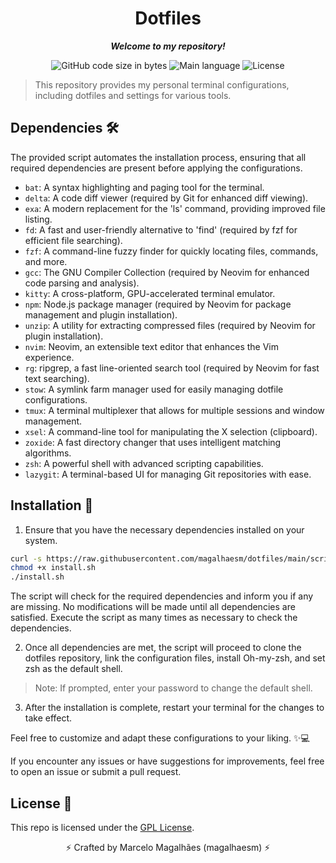 <h1 align="center"> Dotfiles </h1>
<p align="center">
  <b><i>Welcome to my repository!</i></b><br>
</p>
<p align="center">
	<img alt="GitHub code size in bytes" src="https://img.shields.io/github/languages/code-size/magalhaesm/dotfiles?color=4caf50" />
	<img alt="Main language" src="https://img.shields.io/github/languages/top/MAGALHAESM/dotfiles?color=4caf50"/>
	<img alt="License" src="https://img.shields.io/github/license/magalhaesm/dotfiles?color=4caf50"/>
</p>

> This repository provides my personal terminal configurations, including dotfiles and settings for various tools.

## Dependencies 🛠️

The provided script automates the installation process, ensuring that all required dependencies are present before applying the configurations.

- `bat`: A syntax highlighting and paging tool for the terminal.
- `delta`: A code diff viewer (required by Git for enhanced diff viewing).
- `exa`: A modern replacement for the 'ls' command, providing improved file listing.
- `fd`: A fast and user-friendly alternative to 'find' (required by fzf for efficient file searching).
- `fzf`: A command-line fuzzy finder for quickly locating files, commands, and more.
- `gcc`: The GNU Compiler Collection (required by Neovim for enhanced code parsing and analysis).
- `kitty`: A cross-platform, GPU-accelerated terminal emulator.
- `npm`: Node.js package manager (required by Neovim for package management and plugin installation).
- `unzip`: A utility for extracting compressed files (required by Neovim for plugin installation).
- `nvim`: Neovim, an extensible text editor that enhances the Vim experience.
- `rg`: ripgrep, a fast line-oriented search tool (required by Neovim for fast text searching).
- `stow`: A symlink farm manager used for easily managing dotfile configurations.
- `tmux`: A terminal multiplexer that allows for multiple sessions and window management.
- `xsel`: A command-line tool for manipulating the X selection (clipboard).
- `zoxide`: A fast directory changer that uses intelligent matching algorithms.
- `zsh`: A powerful shell with advanced scripting capabilities.
- `lazygit`: A terminal-based UI for managing Git repositories with ease.

## Installation 🔧

1. Ensure that you have the necessary dependencies installed on your system.
```sh
curl -s https://raw.githubusercontent.com/magalhaesm/dotfiles/main/scripts/install.sh > install.sh
chmod +x install.sh
./install.sh
```
The script will check for the required dependencies and inform you if any are missing. No modifications will be made until all dependencies are satisfied. Execute the script as many times as necessary to check the dependencies.

2. Once all dependencies are met, the script will proceed to clone the dotfiles repository, link the configuration files, install Oh-my-zsh, and set zsh as the default shell.

> Note: If prompted, enter your password to change the default shell.

3. After the installation is complete, restart your terminal for the changes to take effect.

Feel free to customize and adapt these configurations to your liking. ✨💻

If you encounter any issues or have suggestions for improvements, feel free to open an issue or submit a pull request.

## License 📝
This repo is licensed under the [GPL License](LICENSE).

<p align="center">⚡ Crafted by Marcelo Magalhães (magalhaesm) ⚡</p>
